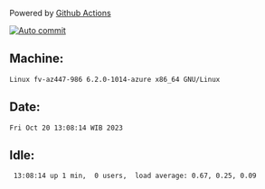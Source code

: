 Powered by [Github Actions](https://github.com/features/actions)

[![Auto commit](https://github.com/hiage/workstation/workflows/Auto%20commit/badge.svg)](https://github.com/hiage/workstation/actions?query=workflow%3A%22Auto+commit%22)

## Machine:
```
Linux fv-az447-986 6.2.0-1014-azure x86_64 GNU/Linux
```
## Date:
```
Fri Oct 20 13:08:14 WIB 2023
```
## Idle:
```
 13:08:14 up 1 min,  0 users,  load average: 0.67, 0.25, 0.09
```
